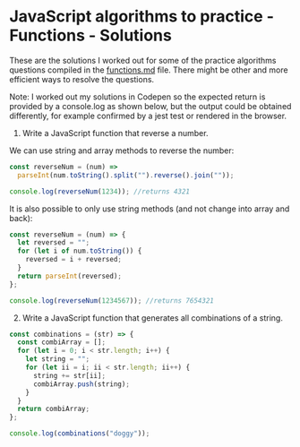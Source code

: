 # JavaScript algorithms to practice - Functions - Solutions

These are the solutions I worked out for some of the practice algorithms questions compiled in the [functions.md](functions.md) file. There might be other and more efficient ways to resolve the questions.

Note: I worked out my solutions in Codepen so the expected return is provided by a console.log as shown below, but the output could be obtained differently, for example confirmed by a jest test or rendered in the browser.

1. Write a JavaScript function that reverse a number.

We can use string and array methods to reverse the number:

```js
const reverseNum = (num) =>
  parseInt(num.toString().split("").reverse().join(""));

console.log(reverseNum(1234)); //returns 4321
```

It is also possible to only use string methods (and not change into array and back):

```js
const reverseNum = (num) => {
  let reversed = "";
  for (let i of num.toString()) {
    reversed = i + reversed;
  }
  return parseInt(reversed);
};

console.log(reverseNum(1234567)); //returns 7654321
```

2. Write a JavaScript function that generates all combinations of a string.

```js
const combinations = (str) => {
  const combiArray = [];
  for (let i = 0; i < str.length; i++) {
    let string = "";
    for (let ii = i; ii < str.length; ii++) {
      string += str[ii];
      combiArray.push(string);
    }
  }
  return combiArray;
};

console.log(combinations("doggy"));
```
